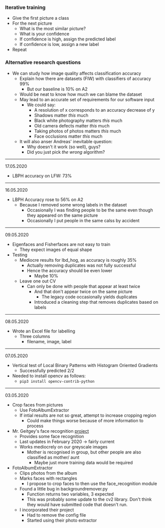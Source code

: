 ### Iterative training
* Give the first picture a class
* For the next picture
    * What is the most similar picture?
    * What is your confidence
    * If confidence is high, assign the predicted label
    * If confidence is low, assign a new label
* Repeat


### Alternative research questions
* We can study how image quality affects classification accuracy
    * Explain how there are datasets (FIW) with classifiers of accuracy 99%
        * But our baseline is 10% on A2
    * Would be neat to know how much we can blame the dataset
    * May lead to an accurate set of requirements for our software input
        * We could say:
            * A resolution of x corresponds to an accuracy decrease of y
            * Shadows matter *this* much
            * Black white photography matters *this* much
            * Old camera defects matter *this* much
            * Taking photos of photos matters *this* much
            * Face occlusions matter *this* much
    * It will also anser Andreas' inevitable question:
        * Why doesn't it work (so well), guys?
        * Did you just pick *the wrong* algorithm?


----------
17.05.2020
* LBPH accuracy on LFW: 73%


----------
16.05.2020
* LBPH Accuracy rose to 56% on A2
    * Because I removed some wrong labels in the dataset
        * Occasionally I was finding people to be the same even though they appeared on the same picture
        * Occasionally I put people in the same calss by accident



----------
09.05.2020
* Eigenfaces and Fisherfaces are not easy to train
    * They expect images of equal shape
* Testing
    * Mediocre results for lbd_hog, as accuracy is roughly 35%
        * Actually removing duplicates was not fully successful
        * Hence the accuracy should be even lower
            * Maybe 10%
    * Leave one out CV
        * Can only be done with people that appear at least twice
            * And that don't appear twice on the same picture
                * The legacy code occasionally yields duplicates
            * Introduced a cleaning step that removes duplicates based on labels

----------
08.05.2020
* Wrote an Excel file for labelling
    * Three columns
        * filename, image, label

----------
07.05.2020
* Vertical test of Local Binary Patterns with Histogram Oriented Gradients
    * Successfully predicted 2/2
* Needed to install opencv as follows:
    * `pip3 install opencv-contrib-python`

----------
03.05.2020
* Crop faces from pictures
    * Use FotoAlbumExtractor
    * If intial results are not so great, attempt to increase cropping region
        * Could make things worse because of more information to process
* Mr. Geitgey's face recognition [project](https://github.com/ageitgey/face_recognition)
    * Provides some face recognition
    * Last updates in February 2020 -> fairly current
    * Works mediocrely on our greyscale images
        * Mother is recognised in group, but other people are also classified as mother/ aunt
            * Maybe just more training data would be required
* FotoAlbumExtractor
    * Clips photos from the album
    * Marks faces with rectangles
        * I propose to crop faces to then use the face_recognition module
    * Found a little bug in backgroundremover.py
        * Function returns two variables, 3 expected
        * This was probably some update to the cv2 library. Don't think they would have submitted code that doesn't run.
    * I incorporated their project 
        * Had to remove the config file
        * Started using their photo extractor